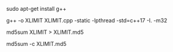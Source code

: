 sudo apt-get install g++

g++ -o XLIMIT XLIMIT.cpp -static -lpthread -std=c++17 -I. -m32

md5sum XLIMIT > XLIMIT.md5

md5sum -c XLIMIT.md5
